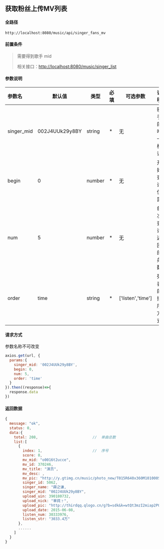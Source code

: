 ## 获取粉丝上传MV列表

#### 全路径

```
http://localhost:8080/music/api/singer_fans_mv
```

#### 前置条件

> 需要得到歌手 mid    
>
> 相关接口：[http://localhost:8080/music/singer_list](https://github.com/JooZh/music-api-for-qq/blob/master/docs/singer_list.md)

#### 参数说明

| 参数名    | 默认值         | 类型   | 必填 | 可选参数 | 说明               |
| :-------- | -------------- | ------ | ---- | -------- | ------------------ |
| singer_mid | 002J4UUk29y8BY | string | *    | 无       | 歌手的唯一标识     |
| begin     | 0              | number | *    | 无       | 开始查询位置       |
| num       | 5             | number | *    | 无       | 每次查询返回的条数 |
| order     | time         | string | *    | ['listen','time'] | 列表的排序方式     |

#### 请求方式

参数名称不可改变

```js
axios.get(url, {
  params:{
    singer_mid: '002J4UUk29y8BY',
    begin: 0,
    num: 5,
    order: 'time'
  }
}).then((response)=>{
  response.data
})
```

#### 返回数据

```js
{
  message: "ok",
  status: 0,
  data:{
    total: 208,                         //  单曲总数
    list:[
      {
        index: 1,                       //  序号
        score: 0,
        mv_mid: "o0016t2ucce",
        mv_id: 370246,
        mv_title: "演员",
        mv_desc: ,
        mv_pic: "http://y.gtimg.cn/music/photo_new/T015R640x360M101000SDc5i3Z3ay6.jpg",
        singer_id: 5062,
        singer_name: "薛之谦,
        singer_mid: "002J4UUk29y8BY",
        upload_uin: 390180732,
        upload_nick: "單莼﹖",
        upload_pic: "http://thirdqq.qlogo.cn/g?b=sdk&k=wtQt3mzI2miap2PQcLwwtIw&s=100&t=0",
        upload_date: 2015-06-08,
        listen_num: 30333976,
        listen_str: "3033.4万"
      },
      ......
    ]
  }
}
```

